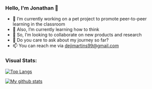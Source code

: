 ### Hello, I'm Jonathan 👋

<!-- **dejmartins/dejmartins** is a ✨ _special_ ✨ repository because its `README.md` (this file) appears on your GitHub profile. -->

<!-- Here are some ideas to get you started: -->

- 🔭 I’m currently working on a pet project to promote peer-to-peer learning in the classroom
- 🌱 Also, I’m currently learning how to think
- 👯 So, I’m looking to collaborate on new products and research
- 💬 Do you care to ask about my journey so far?
- 📫 You can reach me via dejimartins99@gmail.com
<!-- - 🤔 I’m looking for help with ... -->
<!-- - 😄 Pronouns: ... -->
<!-- - ⚡ Fun fact: ... -->

### Visual Stats:
[![Top Langs](https://github-readme-stats.vercel.app/api/top-langs/?username=dejmartins)](https://github.com/dejmartins/github-readme-stats)

[![My github stats](https://github-readme-stats.vercel.app/api?username=dejmartins&count_private=true&show_icons=true&theme=radical&hide_rank=false)](https://github.com/dejmartins/github-readme-stats)


<!-- ![GitHub Streak](https://github-readme-streak-stats.herokuapp.com/?user=dejmartins) -->
